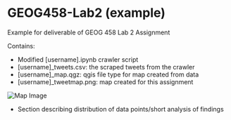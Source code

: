 # GEOG458-Lab2 (example)
Example for deliverable of GEOG 458 Lab 2 Assignment

Contains: 

- Modified [username].ipynb crawler script 
- [username]_tweets.csv: the scraped tweets from the crawler
- [username]_map.qgz: qgis file type for map created from data 
- [username]_tweetmap.png: map created for this assignment


![Map Image](Tmccrea_tweetmapImage.png)


- Section describing distribution of data points/short analysis of findings
